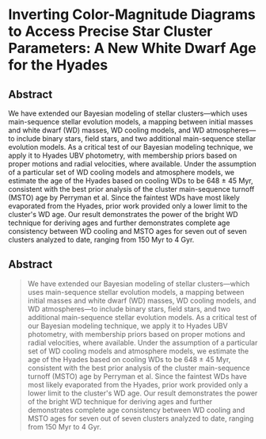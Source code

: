 # Inverting Color-Magnitude Diagrams to Access Precise Star Cluster Parameters: A New White Dwarf Age for the Hyades


## Abstract

We have extended our Bayesian modeling of stellar clusters—which uses main-sequence stellar evolution models, a mapping between initial masses and white dwarf (WD) masses, WD cooling models, and WD atmospheres—to include binary stars, field stars, and two additional main-sequence stellar evolution models. As a critical test of our Bayesian modeling technique, we apply it to Hyades UBV photometry, with membership priors based on proper motions and radial velocities, where available. Under the assumption of a particular set of WD cooling models and atmosphere models, we estimate the age of the Hyades based on cooling WDs to be 648 ± 45 Myr, consistent with the best prior analysis of the cluster main-sequence turnoff (MSTO) age by Perryman et al. Since the faintest WDs have most likely evaporated from the Hyades, prior work provided only a lower limit to the cluster's WD age. Our result demonstrates the power of the bright WD technique for deriving ages and further demonstrates complete age consistency between WD cooling and MSTO ages for seven out of seven clusters analyzed to date, ranging from 150 Myr to 4 Gyr.


## Abstract

> We have extended our Bayesian modeling of stellar clusters—which uses main-sequence stellar evolution models, a mapping between initial masses and white dwarf (WD) masses, WD cooling models, and WD atmospheres—to include binary stars, field stars, and two additional main-sequence stellar evolution models. As a critical test of our Bayesian modeling technique, we apply it to Hyades UBV photometry, with membership priors based on proper motions and radial velocities, where available. Under the assumption of a particular set of WD cooling models and atmosphere models, we estimate the age of the Hyades based on cooling WDs to be 648 ± 45 Myr, consistent with the best prior analysis of the cluster main-sequence turnoff (MSTO) age by Perryman et al. Since the faintest WDs have most likely evaporated from the Hyades, prior work provided only a lower limit to the cluster's WD age. Our result demonstrates the power of the bright WD technique for deriving ages and further demonstrates complete age consistency between WD cooling and MSTO ages for seven out of seven clusters analyzed to date, ranging from 150 Myr to 4 Gyr.